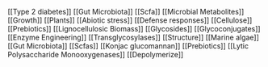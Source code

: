 [[Type 2 diabetes]]
[[Gut Microbiota]]
[[Scfa]]
[[Microbial Metabolites]]
[[Growth]]
[[Plants]]
[[Abiotic stress]]
[[Defense responses]]
[[Cellulose]]
[[Prebiotics]]
[[Lignocellulosic Biomass]]
[[Glycosides]]
[[Glycoconjugates]]
[[Enzyme Engineering]]
[[Transglycosylases]]
[[Structure]]
[[Marine algae]]
[[Gut Microbiota]]
[[Scfas]]
[[Konjac glucomannan]]
[[Prebiotics]]
[[Lytic Polysaccharide Monooxygenases]]
[[Depolymerize]]
